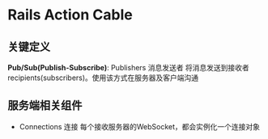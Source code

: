 # Rails Action Cable

## 关键定义

**Pub/Sub(Publish-Subscribe)**: Publishers 消息发送者 将消息发送到接收者 recipients(subscribers)。使用该方式在服务器及客户端沟通

## 服务端相关组件

* Connections 连接 每个接收服务器的WebSocket，都会实例化一个连接对象
